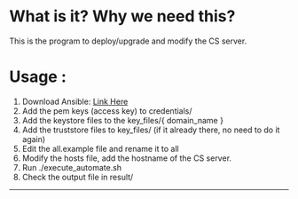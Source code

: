 # What is it? Why we need this?
This is the program to deploy/upgrade and modify the CS server. 

# Usage :
1. Download Ansible: [Link Here](https://docs.ansible.com/ansible/latest/installation_guide/intro_installation.html)
2. Add the pem keys (access key) to credentials/
3. Add the keystore files to the key_files/{ domain_name }
4. Add the truststore files to key_files/ (if it already there, no need to do it again)
5. Edit the all.example file and rename it to all
6. Modify the hosts file, add the hostname of the CS server.
7. Run ./execute_automate.sh 
8. Check the output file in result/

--------------------------------------------------------------------------------------------------------------------------------
<!-- # The work this script doing:
5.3.1 -> 6.0.x -> 6.1.x -> 6.2.x ! 
18.04 -> 20.04  -->

<!-- -------------------------------------------
For full setup: 
This is for register DNS in first place:
1. Add the domain name to DNS server so we can look it up on internet. (1 A record, 4 NS record for domain and 4 for wildcard)

This one is for automatic certificate renewal every 2 months: 
2. ./acme.sh --issue -d *.3net.intenocloud.no -d 3net.intenocloud.no --dns --yes-I-know-dns-manual-mode-enough-go-ahead-please
Acme.sh is not working, fix it later.
3. ./acme.sh --renew -d *.3net.intenocloud.no -d 3net.intenocloud.no --dns --yes-I-know-dns-manual-mode-enough-go-ahead-please

4. From this -> prepare the http.keystore

5. Transfert the keystore to start the upgrade! -->